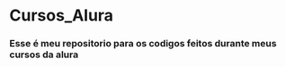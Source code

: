 <h1>Cursos_Alura</h1>

<h3>Esse é meu repositorio para os codigos feitos durante meus cursos da alura</h3>
